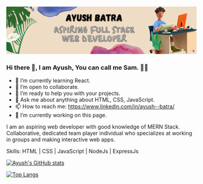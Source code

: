 ![Aspiring Full Stack Web Developer](https://github.com/sam7789/sam7789/blob/main/header%20git.png)
### Hi there 👋,  I am Ayush, You can call me Sam. 👨‍💻

- 🌱 I’m currently learning React.
- 👯 I’m open to collaborate.
- 🤔 I’m ready to help you with your projects.
- 💬 Ask me about anything about HTML, CSS, JavaScript.
- 📫 How to reach me: https://www.linkedin.com/in/ayush--batra/
- 🔭 I’m currently working on this page. 

I am an aspiring web developer with good knowledge of MERN Stack. Collaborative, dedicated team player individual who specializes at working in groups and making interactive web apps.

Skills: HTML  | CSS | JavaScript | NodeJs | ExpressJs 

[![Ayush's GitHub stats](https://github-readme-stats.vercel.app/api?username=sam7789&hide=contribs,prs)](https://github.com/sam7789)


[![Top Langs](https://github-readme-stats.vercel.app/api/top-langs/?username=sam7789)](https://github.com/sam7789)
